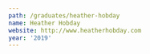 ```yaml
---
path: /graduates/heather-hobday
name: Heather Hobday
website: http://www.heatherhobday.com
year: '2019'
---
```

